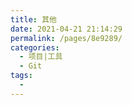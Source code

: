 ```yaml
---
title: 其他
date: 2021-04-21 21:14:29
permalink: /pages/8e9289/
categories:
  - 项目|工具
  - Git
tags:
  - 
---
```

<!--
 * @Author: 风铃
 * @Date: 2021-04-21 21:14:29
 * @Description:
-->
